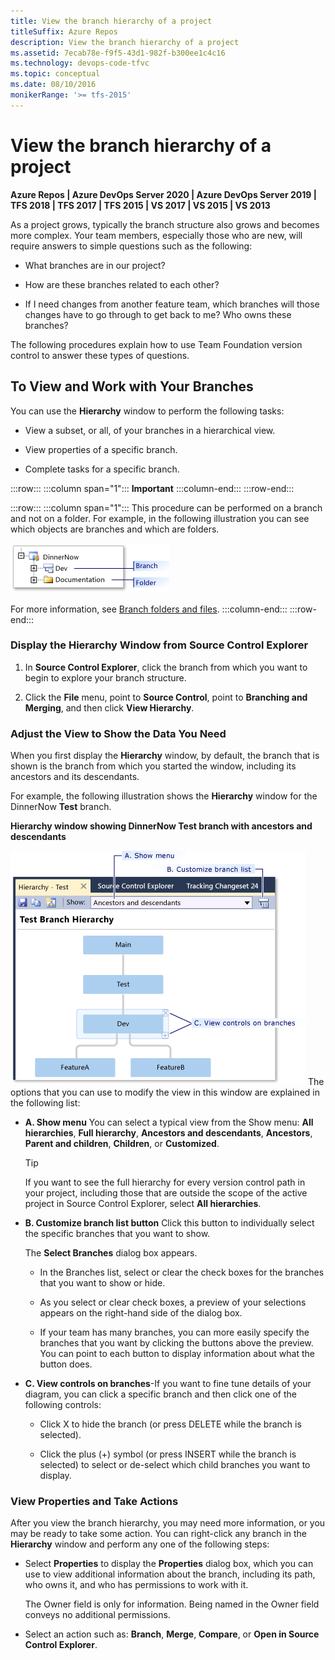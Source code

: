 ```yaml
---
title: View the branch hierarchy of a project
titleSuffix: Azure Repos
description: View the branch hierarchy of a project
ms.assetid: 7ecab78e-f9f5-43d1-982f-b300ee1c4c16
ms.technology: devops-code-tfvc
ms.topic: conceptual
ms.date: 08/10/2016
monikerRange: '>= tfs-2015'
---
```



# View the branch hierarchy of a project

**Azure Repos | Azure DevOps Server 2020 | Azure DevOps Server 2019 | TFS 2018 | TFS 2017 | TFS 2015 | VS 2017 | VS 2015 | VS 2013**

As a project grows, typically the branch structure also grows and becomes more complex. Your team members, especially those who are new, will require answers to simple questions such as the following:

-   What branches are in our project?

-   How are these branches related to each other?

-   If I need changes from another feature team, which branches will those changes have to go through to get back to me? Who owns these branches?

The following procedures explain how to use Team Foundation version control to answer these types of questions.

## To View and Work with Your Branches

You can use the **Hierarchy** window to perform the following tasks:

-   View a subset, or all, of your branches in a hierarchical view.

-   View properties of a specific branch.

-   Complete tasks for a specific branch.

:::row:::
   :::column span="1":::
   **Important**
   :::column-end:::
:::row-end:::

:::row:::
   :::column span="1":::
   This procedure can be performed on a branch and not on a folder. For example, in the following illustration you can see which objects are branches and which are folders.

   ![A branch and a folder](media/view-branch-hierarchy-team-project/IC268252.png)

   For more information, see [Branch folders and files](branch-folders-files.md).
   :::column-end:::
:::row-end:::


### Display the Hierarchy Window from Source Control Explorer

1.  In **Source Control Explorer**, click the branch from which you want to begin to explore your branch structure.

2.  Click the **File** menu, point to **Source Control**, point to **Branching and Merging**, and then click **View Hierarchy**.

### Adjust the View to Show the Data You Need

When you first display the **Hierarchy** window, by default, the branch that is shown is the branch from which you started the window, including its ancestors and its descendants.

For example, the following illustration shows the **Hierarchy** window for the DinnerNow **Test** branch.

**Hierarchy window showing DinnerNow Test branch with ancestors and descendants**

![Hierarchy window](media/view-branch-hierarchy-team-project/IC363705.png)
The options that you can use to modify the view in this window are explained in the following list:

- **A. Show menu** You can select a typical view from the Show menu: **All hierarchies**, **Full hierarchy**, **Ancestors and descendants**, **Ancestors**, **Parent and children**, **Children**, or **Customized**.

  > [!TIP]
  > If you want to see the full hierarchy for every version control path in your project, including those that are outside the scope of the active project in Source Control Explorer, select **All hierarchies**.

- **B. Customize branch list button** Click this button to individually select the specific branches that you want to show.

  The **Select Branches** dialog box appears.

  -   In the Branches list, select or clear the check boxes for the branches that you want to show or hide.

  -   As you select or clear check boxes, a preview of your selections appears on the right-hand side of the dialog box.

  -   If your team has many branches, you can more easily specify the branches that you want by clicking the buttons above the preview. You can point to each button to display information about what the button does.

- **C. View controls on branches**-If you want to fine tune details of your diagram, you can click a specific branch and then click one of the following controls:

  -   Click X to hide the branch (or press DELETE while the branch is selected).

  -   Click the plus (+) symbol (or press INSERT while the branch is selected) to select or de-select which child branches you want to display.

### View Properties and Take Actions

After you view the branch hierarchy, you may need more information, or you may be ready to take some action. You can right-click any branch in the **Hierarchy** window and perform any one of the following steps:

-   Select **Properties** to display the **Properties** dialog box, which you can use to view additional information about the branch, including its path, who owns it, and who has permissions to work with it.

    The Owner field is only for information. Being named in the Owner field conveys no additional permissions.

-   Select an action such as: **Branch**, **Merge**, **Compare**, or **Open in Source Control Explorer**.
